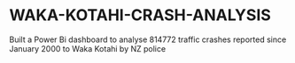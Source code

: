 # WAKA-KOTAHI-CRASH-ANALYSIS
Built a Power Bi dashboard to analyse 814772 traffic crashes reported since January 2000 to Waka Kotahi by NZ police
